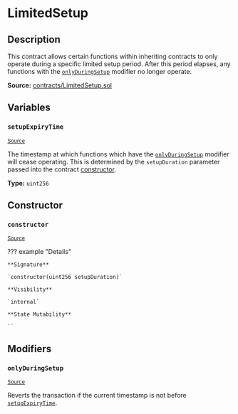 # LimitedSetup

## Description

This contract allows certain functions within inheriting contracts to only operate during a specific limited setup period. After this period elapses, any functions with the [`onlyDuringSetup`](#onlyduringsetup) modifier no longer operate.

**Source:** [contracts/LimitedSetup.sol](https://github.com/Synthetixio/synthetix/tree/v2.82.1/contracts/LimitedSetup.sol)

## Variables

### `setupExpiryTime`

<sub>[Source](https://github.com/Synthetixio/synthetix/tree/v2.82.1/contracts/LimitedSetup.sol#L5)</sub>

The timestamp at which functions which have the [`onlyDuringSetup`](#onlyduringsetup) modifier will cease operating. This is determined by the `setupDuration` parameter passed into the contract [constructor](#constructor).

**Type:** `uint256`

## Constructor

### `constructor`

<sub>[Source](https://github.com/Synthetixio/synthetix/tree/v2.82.1/contracts/LimitedSetup.sol#L11)</sub>

??? example "Details"

    **Signature**

    `constructor(uint256 setupDuration)`

    **Visibility**

    `internal`

    **State Mutability**

    ``

## Modifiers

### `onlyDuringSetup`

<sub>[Source](https://github.com/Synthetixio/synthetix/tree/v2.82.1/contracts/LimitedSetup.sol#L15)</sub>

Reverts the transaction if the current timestamp is not before [`setupExpiryTime`](#setupexpirytime).
